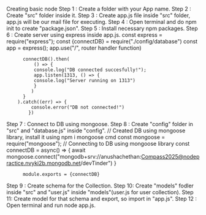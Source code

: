 Creating basic node
Step 1 : Create a folder with your App name.
Step 2 : Create "src" folder inside it.
Step 3 : Create app.js file inside "src" folder, app.js will be our mail file for executing.
Step 4 : Open terminal and do npm init to create "package.json".
Step 5 : Install necessary npm packages.
Step 6 : Create server using express inside app.js.
          const express = require("express");
          const {connectDB} = require("./config/database")
          const app = express();
          app.use("/", router handler function)

          connectDB().then(
              () => {
              console.log("DB connected succesfully!");
              app.listen(1313, () => {
              console.log("Server running on 1313")
              }
             )
          }
        ).catch((err) => {
             console.error("DB not connected!")
            })

Step 7 : Connect to DB using mongoose.
Step 8 : Create "config" folder in "src" and "database.js" inside "config". 
          // Created DB using mongoose library, install it using npm i mongoose cmd
          const mongoose = require("mongoose");
          // Connecting to DB using mongoose library
          const connectDB = async() => {
          await mongoose.connect("mongodb+srv://anushachethan:Compass2025@nodepractice.nvyki2b.mongodb.net/devTinder")
          }

          module.exports = {connectDB}

Step 9 : Create schema for the Collection.
Step 10: Create "models" fodler inside "src" and "user.js" inside "models"(user.js for user collection).
Step 11: Create model for that schema and export, so import in "app.js".
Step 12 : Open terminal and run node app.js.

